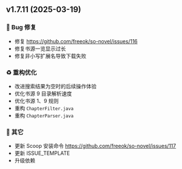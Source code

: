 ## v1.7.11 (2025-03-19)

### 🐛 Bug 修复

- 修复 https://github.com/freeok/so-novel/issues/116
- 修复书源一览显示过长
- 修复非小写扩展名导致下载失败

### ♻️ 重构优化

- 改进搜索结果为空时的后续操作体验
- 优化书源 9 目录解析速度
- 优化书源 1、9 规则
- 重构 `ChapterFilter.java`
- 重构 `ChapterParser.java`

### 📝 其它

- 更新 Scoop 安装命令 https://github.com/freeok/so-novel/issues/117
- 更新 ISSUE_TEMPLATE
- 升级依赖